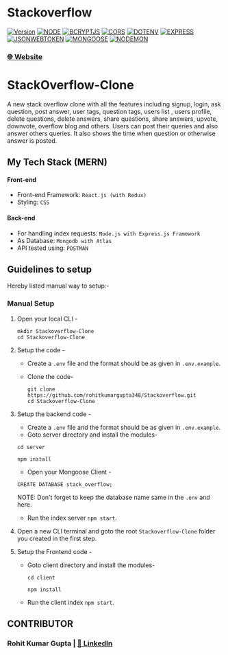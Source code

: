 # Stackoverflow

[![Version](https://img.shields.io/static/v1?label=version&message=1.0.0&color=blue)](https://www.npmjs.com/package/server/v/1.0.0)
[![NODE](https://img.shields.io/static/v1?label=node&message=16.5.0&color=red)](https://nodejs.org/es/blog/release/v18.16.0/)
[![BCRYPTJS](https://img.shields.io/static/v1?label=bcryptjs&message=2.4.3&color=yellow)](https://www.npmjs.com/package/bcryptjs)
[![CORS](https://img.shields.io/static/v1?label=cors&message=2.8.5&color=green)](https://www.npmjs.com/package/cors/v/2.8.5)
[![DOTENV](https://img.shields.io/static/v1?label=dotenv&message=16.3.1&color=orange)](https://www.npmjs.com/package/dotenv)
[![EXPRESS](https://img.shields.io/static/v1?label=express&message=4.18.2&color=violet)](https://www.npmjs.com/package/express)
[![JSONWEBTOKEN](https://img.shields.io/static/v1?label=jsonewbtoken&message=9.0.1&color=yellow)](https://www.npmjs.com/package/jsonwebtoken)
[![MONGOOSE](https://img.shields.io/static/v1?label=mongoose&message=7.4.5&color=purple)](https://mongoosejs.com/)
[![NODEMON](https://img.shields.io/static/v1?label=nodemon&message=2.0.22&color=brown)](https://www.npmjs.com/package/nodemon)

### [🌐 Website](https://stack-overflow-clone-mern.netlify.app)

# StackOverflow-Clone

A new stack overflow clone with all the features including signup, login, ask question, post answer, user tags, question tags, users list , users profile, delete questions, delete answers, share questions, share answers, upvote, downvote, overflow blog and others. Users can post their queries and also answer others queries. It also shows the time when question or otherwise answer is posted.

## My Tech Stack (MERN)

#### Front-end

- Front-end Framework: `React.js (with Redux)`
- Styling: `CSS`

#### Back-end

- For handling index requests: `Node.js with Express.js Framework`
- As Database: `Mongodb with Atlas`
- API tested using: `POSTMAN`

## Guidelines to setup

Hereby listed manual way to setup:-

### Manual Setup

1. Open your local CLI -

   ```
   mkdir Stackoverflow-Clone
   cd Stackoverflow-Clone
   ```

2. Setup the code -

   - Create a `.env` file and the format should be as given in `.env.example`.
   - Clone the code-

     ```
     git clone https://github.com/rohitkumargupta348/Stackoverflow.git
     cd Stackoverflow-Clone
     ```

3. Setup the backend code -

    - Create a `.env` file and the format should be as given in `.env.example`.
    - Goto server directory and install the modules-
     
     ```
     cd server

     npm install
     ```
     - Open your Mongoose Client -

     ```
     CREATE DATABASE stack_overflow;
     ```
     NOTE: Don't forget to keep the database name same in the `.env` and here.

   - Run the index server `npm start`.

3. Open a new CLI terminal and goto the root `Stackoverflow-Clone` folder you created in the first step.
4. Setup the Frontend code -

   - Goto client directory and install the modules-

     ```
     cd client

     npm install
     ```

   - Run the client index `npm start`.

## CONTRIBUTOR
 
### Rohit Kumar Gupta | [📝 LinkedIn](https://www.linkedin.com/in/rohit-kumar-gupta-7b168b201/)
